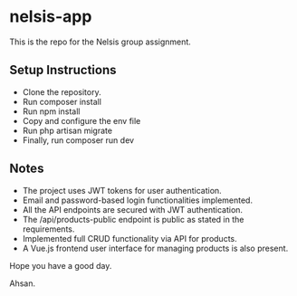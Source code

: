 # nelsis-app
This is the repo for the Nelsis group assignment.

## Setup Instructions
- Clone the repository.
- Run composer install
- Run npm install
- Copy and configure the env file
- Run php artisan migrate
- Finally, run composer run dev


## Notes

- The project uses JWT tokens for user authentication.
- Email and password-based login functionalities implemented.
- All the API endpoints are secured with JWT authentication.
- The /api/products-public endpoint is public as stated in the requirements.
- Implemented full CRUD functionality via API for products.
- A Vue.js frontend user interface for managing products is also present.


Hope you have a good day.




Ahsan.

